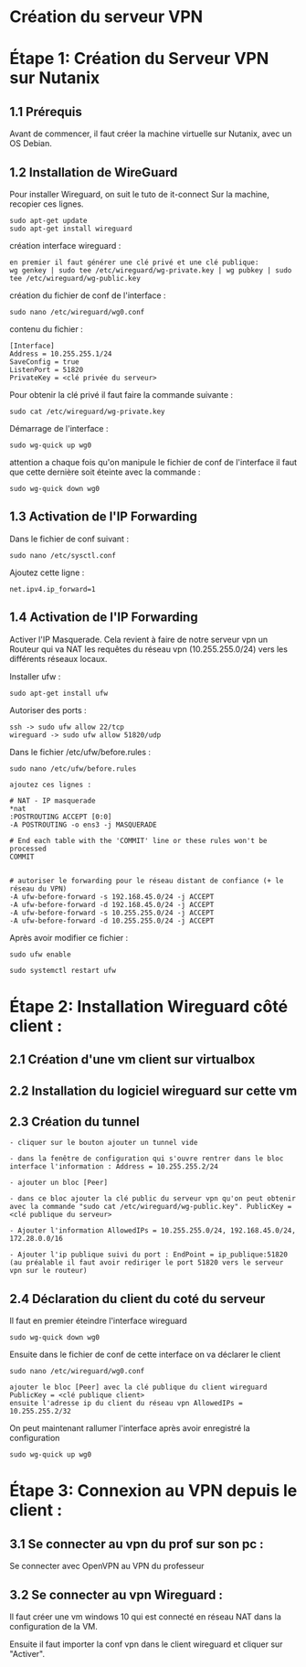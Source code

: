 # Création du serveur VPN

# Étape 1: Création du Serveur VPN sur Nutanix

## 1.1 Prérequis

Avant de commencer, il faut créer la machine virtuelle sur Nutanix, avec un OS Debian.

## 1.2 Installation de WireGuard

Pour installer Wireguard, on suit le tuto de it-connect
Sur la machine, recopier ces lignes.

    sudo apt-get update
    sudo apt-get install wireguard

création interface wireguard :

    en premier il faut générer une clé privé et une clé publique:
    wg genkey | sudo tee /etc/wireguard/wg-private.key | wg pubkey | sudo tee /etc/wireguard/wg-public.key

création du fichier de conf de l'interface :

    sudo nano /etc/wireguard/wg0.conf

contenu du fichier :

    [Interface]
    Address = 10.255.255.1/24
    SaveConfig = true
    ListenPort = 51820
    PrivateKey = <clé privée du serveur>

Pour obtenir la clé privé il faut faire la commande suivante :

    sudo cat /etc/wireguard/wg-private.key

Démarrage de l'interface : 

    sudo wg-quick up wg0

attention a chaque fois qu'on manipule le fichier de conf de l'interface il faut que cette dernière soit éteinte avec la commande :

    sudo wg-quick down wg0

## 1.3 Activation de l'IP Forwarding

Dans le fichier de conf suivant : 

    sudo nano /etc/sysctl.conf

Ajoutez cette ligne : 

    net.ipv4.ip_forward=1


## 1.4 Activation de l'IP Forwarding

Activer l'IP Masquerade. Cela revient à faire de notre serveur vpn un Routeur qui va NAT les requêtes du réseau vpn (10.255.255.0/24) vers les différents réseaux locaux.

Installer ufw :
    
    sudo apt-get install ufw

Autoriser des ports :
    
    ssh -> sudo ufw allow 22/tcp
    wireguard -> sudo ufw allow 51820/udp

Dans le fichier /etc/ufw/before.rules :

    sudo nano /etc/ufw/before.rules

    ajoutez ces lignes :

    # NAT - IP masquerade
    *nat
    :POSTROUTING ACCEPT [0:0]
    -A POSTROUTING -o ens3 -j MASQUERADE

    # End each table with the 'COMMIT' line or these rules won't be processed
    COMMIT


    # autoriser le forwarding pour le réseau distant de confiance (+ le réseau du VPN)
    -A ufw-before-forward -s 192.168.45.0/24 -j ACCEPT
    -A ufw-before-forward -d 192.168.45.0/24 -j ACCEPT
    -A ufw-before-forward -s 10.255.255.0/24 -j ACCEPT
    -A ufw-before-forward -d 10.255.255.0/24 -j ACCEPT

Après avoir modifier ce fichier :

    sudo ufw enable

    sudo systemctl restart ufw



# Étape 2: Installation Wireguard côté client :

## 2.1 Création d'une vm client sur virtualbox

## 2.2 Installation du logiciel wireguard sur cette vm

## 2.3 Création du tunnel

    - cliquer sur le bouton ajouter un tunnel vide

    - dans la fenêtre de configuration qui s'ouvre rentrer dans le bloc interface l'information : Address = 10.255.255.2/24

    - ajouter un bloc [Peer]

    - dans ce bloc ajouter la clé public du serveur vpn qu'on peut obtenir avec la commande "sudo cat /etc/wireguard/wg-public.key". PublicKey = <clé publique du serveur>

    - Ajouter l'information AllowedIPs = 10.255.255.0/24, 192.168.45.0/24, 172.28.0.0/16

    - Ajouter l'ip publique suivi du port : EndPoint = ip_publique:51820
    (au préalable il faut avoir rediriger le port 51820 vers le serveur vpn sur le routeur)

## 2.4 Déclaration du client du coté du serveur

Il faut en premier éteindre l'interface wireguard

    sudo wg-quick down wg0

Ensuite dans le fichier de conf de cette interface on va déclarer le client

    sudo nano /etc/wireguard/wg0.conf
    
    ajouter le bloc [Peer] avec la clé publique du client wireguard PublicKey = <clé publique client>
    ensuite l'adresse ip du client du réseau vpn AllowedIPs = 10.255.255.2/32

On peut maintenant rallumer l'interface après avoir enregistré la configuration

    sudo wg-quick up wg0


# Étape 3: Connexion au VPN depuis le client :

## 3.1 Se connecter au vpn du prof sur son pc : 

Se connecter avec OpenVPN au VPN du professeur

## 3.2 Se connecter au vpn Wireguard :

Il faut créer une vm windows 10 qui est connecté en réseau NAT dans la configuration de la VM.

Ensuite il faut importer la conf vpn dans le client wireguard et cliquer sur "Activer".